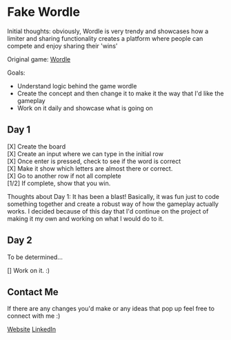 # Fake Wordle

Initial thoughts: obviously, Wordle is very trendy and showcases how a limiter and sharing functionality creates a platform where people can compete and enjoy sharing their 'wins'

Original game: [Wordle](https://www.powerlanguage.co.uk/wordle/)

Goals:

- Understand logic behind the game wordle
- Create the concept and then change it to make it the way that I'd like the gameplay
- Work on it daily and showcase what is going on

## Day 1

[X] Create the board  
[X] Create an input where we can type in the initial row  
[X] Once enter is pressed, check to see if the word is correct  
[X] Make it show which letters are almost there or correct.  
[X] Go to another row if not all complete  
[1/2] If complete, show that you win.

Thoughts about Day 1: It has been a blast! Basically, it was fun just to code something together and create a robust way of how the gameplay actually works. I decided because of this day that I'd continue on the project of making it my own and working on what I would do to it.

## Day 2

To be determined...

[] Work on it. :)

## Contact Me

If there are any changes you'd make or any ideas that pop up feel free to connect with me :)

[Website][website]
[LinkedIn][linkedin]

[website]: https://hanmichael.com
[linkedin]: https://linkedin.com/in/michaelhan2
